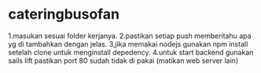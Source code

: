 # cateringbusofan

1.masukan sesuai folder kerjanya.
2.pastikan setiap push memberitahu apa yg di tambahkan dengan jelas.
3,jika memakai nodejs gunakan npm install setelah clone untuk menginstall depedency.
4.untuk start backend gunakan sails lift pastikan port 80 sudah tidak di pakai (matikan web server lain)
